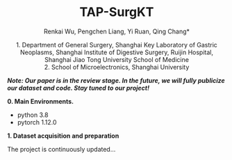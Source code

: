 <p align="center">
  <h1 align="center">TAP-SurgKT</h1>
  <p align="center">
    Renkai Wu, Pengchen Liang, Yi Ruan, Qing Chang*
  </p>
    <p align="center">
      1. Department of General Surgery, Shanghai Key Laboratory of Gastric Neoplasms, Shanghai Institute of Digestive Surgery, Ruijin Hospital, Shanghai Jiao Tong University School of Medicine</br>
      2. School of Microelectronics, Shanghai University</br>
  </p>
</p>


***Note: Our paper is in the review stage. In the future, we will fully publicize our dataset and code. Stay tuned to our project!***

**0. Main Environments.**
- python 3.8
- pytorch 1.12.0

**1. Dataset acquisition and preparation** </br>

The project is continuously updated...
